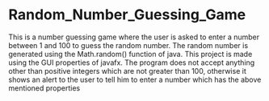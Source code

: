 # Random_Number_Guessing_Game

This is a number guessing game where the user is asked to enter a number between 1 and 100 to guess the random number.
The random number is generated using the Math.random() function of java.
This project is made using the GUI properties of javafx.
The program does not accept anything other than positive integers which are not greater than 100, otherwise it shows an alert to the user to tell him to enter a number which has the above mentioned properties
